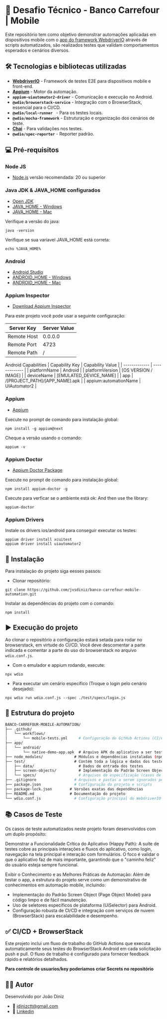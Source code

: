 # 🔵 Desafio Técnico - Banco Carrefour | Mobile 

Este repositório tem como objetivo demonstrar automações aplicadas em dispositivos mobile com o [app do framework WebdriverIO](https://github.com/webdriverio/native-demo-app/releases) através de scripts automatizados, são realizados testes que validam comportamentos esperados e cenários diversos.

## 🛠️ Tecnologias e bibliotecas utilizadas

- **[WebdriverIO](https://webdriver.io/)** - Framework de testes E2E para dispositivos mobile e front-end.
- **[Appium](https://appium.io/docs/en/latest/)** - Motor da automação.
- **`appium-uiautomator2-driver`** - Comunicação e execução no Android.
- **`@wdio/browserstack-service`** - Integração com o BrowserStack, essencial para o CI/CD.
- **`@wdio/local-runner	`** - Para os testes locais.
- **`@wdio/mocha-framework`** - Estruturação e organização dos cenários de teste.
- **[Chai](https://www.chaijs.com/)** - Para validações nos testes.
- **`@wdio/spec-reporter`** - Reporter padrão.

## 💻 Pré-requisitos

### Node JS
- [Node.js](https://www.nodejs.tech/pt-br/download) versão recomendada: 20 ou superior

### Java JDK & JAVA_HOME configurados

- [Open JDK](https://openjdk.org)
- [JAVA_HOME - Windows](https://confluence.atlassian.com/doc/setting-the-java_home-variable-in-windows-8895.html)
- [JAVA_HOME - Mac](https://mkyong.com/java/how-to-set-java_home-environment-variable-on-mac-os-x/)

Verifique a versão do java:
```
java -version
```

Verifique se sua variavel JAVA_HOME está correta:
```
echo %JAVA_HOME%
```

### Android

- [Android Studio](https://developer.android.com/studio?hl=es-419&gclsrc=aw.ds&gclid=Cj0KCQjwyOuYBhCGARIsAIdGQRNrDv20QvoOy_-I5E1LoZdOLu3nvhlwX_7EjPeHcE1kGQNNcIVOme0aAqckEALw_wcB)
- [ANDROID_HOME - Windows](https://www.testingdocs.com/setting-android_home-environment-variable-on-windows/)
- [ANDROID_HOME - Mac](https://stackoverflow.com/questions/19986214/setting-android-home-enviromental-variable-on-mac-os-x)


### Appium Inspector

- [Download Appium Inspector](https://github.com/appium/appium-inspector/releases)

Para este projeto você pode usar a seguinte configuração:

| Server Key | Server Value |
| ------------- | ------------- |
| Remote Host | 0.0.0.0 |
| Remote Port | 4723 |
| Remote Path | / |

Android Capabilities
| Capability Key  | Capability Value |
| ------------- | ------------- |
| platformName  | Android |
| platformVersion  | [OS VERSION / IMAGE]  |
| deviceName | [EMULATED_DEVICE_NAME] | 
| app | /[PROJECT_PATH]/[APP_NAME].apk |
| appium:automationName | UIAutomator2 |

### Appium
- [Appium](https://appium.io)

Execute no prompt de comando para instalação global:
```
npm install -g appium@next
```

Cheque a versão usando o comando:
```
appium -v
```

### Appium Doctor
- [Appium Doctor Package](https://github.com/appium/appium-doctor)

Execute no prompt de comando para instalação global:
```
npm install appium-doctor -g
```

Execute para verficar se o ambiente está ok:
And then use the library:
``` 
appium-doctor
```

### Appium Drivers

Instale os drivers ios/android para conseguir executar os testes:
``` 
appium driver install xcuitest
appium driver install uiautomator2
```

## 🚀 Instalação

Para instalação do projeto siga eesses passos:

- Clonar repositório:
```
git clone https://github.com/jvsdiniz/banco-carrefour-mobile-automation.git
```

Instalar as dependências do projeto com o comando:
```
npm install
```

## ▶️ Execução do projeto

Ao clonar o repositório a configuração estará setada para rodar no browserstack, em virtude do CI/CD. Você deve descomentar a parte indicada e comentar a parte do uso do browserstack no arquivo `wdio.conf.js`.

- Com o emulador e appium rodando, execute:
```
npx wdio
```

- Para executar um cenário específico (Troque o login pelo cenário desejado):
```
npx wdio run wdio.conf.js --spec ./test/specs/login.js
``` 

## 📁 Estrutura do projeto
```bash
BANCO-CARREFOUR-MOBILE-AUTOMATION/
├── .github/
│   └── workflows/
│       └── mobile-tests.yml     # Configuração do GitHub Actions (CI/CD)
├── app/
│   └── android/
│       └── native-demo-app.apk  # Arquivo APK do aplicativo a ser testado
├── node_modules/              # Módulos e dependências instaladas (npm)
├── test/                      # Contém toda a lógica e dados dos testes
│   ├── data/                    # Dados de entrada dos testes 
│   ├── screen-objects/          # Implementação do Padrão Screen Object (POM)
│   └── specs/                   # Arquivos de especificação (casos de teste)
├── .gitignore                 # Arquivos e pastas a serem ignorados pelo Git
├── package.json               # Configuração do projeto e scripts
├── package-lock.json        # Versões exatas das dependências
├── README.md                # Documentação do projeto
└── wdio.conf.js               # Configuração principal do WebdriverIO
```

## 📚 Casos de Teste

Os casos de teste automatizados neste projeto foram desenvolvidos com um duplo propósito:

Demonstrar a Funcionalidade Crítica do Aplicativo (Happy Path): A suíte de testes cobre as principais interações e fluxos do aplicativo, como login, navegação na tela principal e interação com formulários. O foco é validar o que o aplicativo faz de mais importante, garantindo que o "caminho feliz" do usuário esteja sempre funcional.

Exibir o Conhecimento e as Melhores Práticas de Automação: Além de testar o app, a estrutura do projeto serve como um demonstrativo de conhecimentos em automação mobile, incluindo:

- Implementação do Padrão Screen Object (Page Object Model) para código limpo e de fácil manutenção.
- Uso de seletores específicos de plataforma (UiSelector) para Android.
- Configuração robusta de CI/CD e integração com serviços de nuvem (BrowserStack) para escalabilidade e desempenho.

## ✅ CI/CD + BrowserStack

Este projeto inclui um fluxo de trabalho do GitHub Actions que executa automaticamente seus testes do BrowserStack Android em cada solicitação push e pull. O fluxo de trabalho é configurado para fornecer feedback rápido e relatórios detalhados.

**Para controle de usuarios/key poderiamos criar Secrets no repositório**

## 👨‍💻 Autor
Desenvolvido por João Diniz
- 📧 jdinizctt@gmail.com
- 📧 [Linkedin](https://www.linkedin.com/in/jvsdiniz/)

